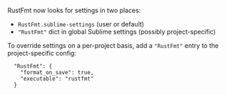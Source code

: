 RustFmt now looks for settings in two places:

  * `RustFmt.sublime-settings` (user or default)
  * `"RustFmt"` dict in global Sublime settings (possibly project-specific)

To override settings on a per-project basis, add a `"RustFmt"` entry to the project-specific config:

```sublime-settings
  "RustFmt": {
    "format_on_save": true,
    "executable": "rustfmt"
  }
```
